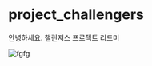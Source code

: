 # project_challengers
안녕하세요. 챌린져스 프로젝트 리드미 

![fgfg](https://user-images.githubusercontent.com/87461392/149778883-7bbba505-0b41-4f46-860f-f75fce2dd90a.PNG)

